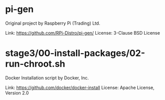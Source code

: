 # pi-gen
Original project by Raspberry Pi (Trading) Ltd.

Link: https://github.com/RPi-Distro/pi-gen/
License: 3-Clause BSD License

# stage3/00-install-packages/02-run-chroot.sh
Docker Installation script by Docker, Inc.

Link: https://github.com/docker/docker-install
License: Apache License, Version 2.0
